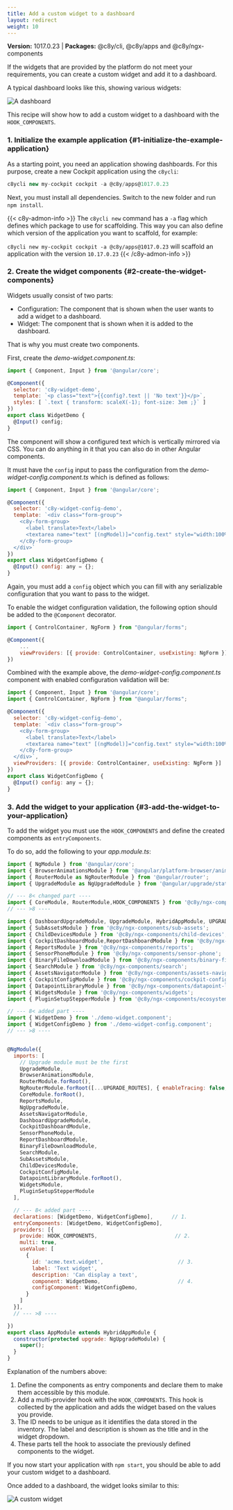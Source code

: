 ```yaml
---
title: Add a custom widget to a dashboard
layout: redirect
weight: 10
---
```


 **Version:** 1017.0.23 | **Packages:** @c8y/cli, @c8y/apps and @c8y/ngx-components

If the widgets that are provided by the platform do not meet your requirements, you can create a custom widget and add it to a dashboard.

A typical dashboard looks like this, showing various widgets:

![A dashboard](/images/web-sdk/cockpit-dashboard-widgets.png)

This recipe will show how to add a custom widget to a dashboard with the `HOOK_COMPONENTS`.

### 1. Initialize the example application {#1-initialize-the-example-application}

As a starting point, you need an application showing dashboards.
For this purpose, create a new Cockpit application using the `c8ycli`:

```js
c8ycli new my-cockpit cockpit -a @c8y/apps@1017.0.23
```

Next, you must install all dependencies. Switch to the new folder and run `npm install`.

{{< c8y-admon-info >}}
The `c8ycli new` command has a `-a` flag which defines which package to use for scaffolding. This way you can also define which version of the application you want to scaffold, for example:

`c8ycli new my-cockpit cockpit -a @c8y/apps@1017.0.23` will scaffold an application with the version `10.17.0.23`
{{< /c8y-admon-info >}}

### 2. Create the widget components {#2-create-the-widget-components}

Widgets usually consist of two parts:

* Configuration: The component that is shown when the user wants to add a widget to a dashboard.
* Widget: The component that is shown when it is added to the dashboard.

That is why you must create two components.

First, create the *demo-widget.component.ts*:

```js
import { Component, Input } from '@angular/core';

@Component({
  selector: 'c8y-widget-demo',
  template: `<p class="text">{{config?.text || 'No text'}}</p>`,
  styles: [ `.text { transform: scaleX(-1); font-size: 3em ;}` ]
})
export class WidgetDemo {
  @Input() config;
}
```

The component will show a configured text which is vertically mirrored via CSS.
You can do anything in it that you can also do in other Angular components.

It must have the `config` input to pass the configuration from the *demo-widget-config.component.ts* which is defined as follows:

```js
import { Component, Input } from '@angular/core';

@Component({
  selector: 'c8y-widget-config-demo',
  template: `<div class="form-group">
    <c8y-form-group>
      <label translate>Text</label>
      <textarea name="text" [(ngModel)]="config.text" style="width:100%"></textarea>
    </c8y-form-group>
  </div>`
})
export class WidgetConfigDemo {
  @Input() config: any = {};
}
```

Again, you must add a `config` object which you can fill with any serializable configuration that you want to pass to the widget.

To enable the widget configuration validation, the following option should be added to the `@Component` decorator.

```js
import { ControlContainer, NgForm } from "@angular/forms";

@Component({
    ...
    viewProviders: [{ provide: ControlContainer, useExisting: NgForm }]
})
```

Combined with the example above, the *demo-widget-config.component.ts* component with enabled configuration validation will be:

```js
import { Component, Input } from '@angular/core';
import { ControlContainer, NgForm } from "@angular/forms";

@Component({
  selector: 'c8y-widget-config-demo',
  template: `<div class="form-group">
    <c8y-form-group>
      <label translate>Text</label>
      <textarea name="text" [(ngModel)]="config.text" style="width:100%"></textarea>
    </c8y-form-group>
  </div>`,
  viewProviders: [{ provide: ControlContainer, useExisting: NgForm }]
})
export class WidgetConfigDemo {
  @Input() config: any = {};
}
```

### 3. Add the widget to your application {#3-add-the-widget-to-your-application}

To add the widget you must use the `HOOK_COMPONENTS` and define the created components as `entryComponents`.

To do so, add the following to your *app.module.ts*:

```js
import { NgModule } from '@angular/core';
import { BrowserAnimationsModule } from '@angular/platform-browser/animations';
import { RouterModule as NgRouterModule } from '@angular/router';
import { UpgradeModule as NgUpgradeModule } from '@angular/upgrade/static';

// --- 8< changed part ----
import { CoreModule, RouterModule,HOOK_COMPONENTS } from '@c8y/ngx-components';
// --- >8 ----

import { DashboardUpgradeModule, UpgradeModule, HybridAppModule, UPGRADE_ROUTES } from '@c8y/ngx-components/upgrade';
import { SubAssetsModule } from '@c8y/ngx-components/sub-assets';
import { ChildDevicesModule } from '@c8y/ngx-components/child-devices';
import { CockpitDashboardModule,ReportDashboardModule } from '@c8y/ngx-components/context-dashboard';
import { ReportsModule } from '@c8y/ngx-components/reports';
import { SensorPhoneModule } from '@c8y/ngx-components/sensor-phone';
import { BinaryFileDownloadModule } from '@c8y/ngx-components/binary-file-download';
import { SearchModule } from '@c8y/ngx-components/search';
import { AssetsNavigatorModule } from '@c8y/ngx-components/assets-navigator';
import { CockpitConfigModule } from '@c8y/ngx-components/cockpit-config';
import { DatapointLibraryModule } from '@c8y/ngx-components/datapoint-library';
import { WidgetsModule } from '@c8y/ngx-components/widgets';
import { PluginSetupStepperModule } from '@c8y/ngx-components/ecosystem/plugin-setup-stepper';

// --- 8< added part ----
import { WidgetDemo } from './demo-widget.component';
import { WidgetConfigDemo } from './demo-widget-config.component';
// --- >8 ----


@NgModule({
  imports: [
    // Upgrade module must be the first
    UpgradeModule,
    BrowserAnimationsModule,
    RouterModule.forRoot(),
    NgRouterModule.forRoot([...UPGRADE_ROUTES], { enableTracing: false, useHash: true }),
    CoreModule.forRoot(),
    ReportsModule,
    NgUpgradeModule,
    AssetsNavigatorModule,
    DashboardUpgradeModule,
    CockpitDashboardModule,
    SensorPhoneModule,
    ReportDashboardModule,
    BinaryFileDownloadModule,
    SearchModule,
    SubAssetsModule,
    ChildDevicesModule,
    CockpitConfigModule,
    DatapointLibraryModule.forRoot(),
    WidgetsModule,
    PluginSetupStepperModule
  ],

  // --- 8< added part ----
  declarations: [WidgetDemo, WidgetConfigDemo],      // 1.
  entryComponents: [WidgetDemo, WidgetConfigDemo],
  providers: [{
    provide: HOOK_COMPONENTS,                         // 2.
    multi: true,
    useValue: [
      {
        id: 'acme.text.widget',                        // 3.
        label: 'Text widget',
        description: 'Can display a text',
        component: WidgetDemo,                         // 4.
        configComponent: WidgetConfigDemo,
      }
    ]
  }],
  // --- >8 ----

})
export class AppModule extends HybridAppModule {
  constructor(protected upgrade: NgUpgradeModule) {
    super();
  }
}
```

Explanation of the numbers above:

1. Define the components as entry components and declare them to make them accessible by this module.
2. Add a multi-provider hook with the `HOOK_COMPONENTS`. This hook is collected by the application and adds the widget based on the values you provide.
3. The ID needs to be unique as it identifies the data stored in the inventory. The label and description is shown as the title and in the widget dropdown.
4. These parts tell the hook to associate the previously defined components to the widget.

If you now start your application with `npm start`, you should be able to add your custom widget to a dashboard.

Once added to a dashboard, the widget looks similar to this:

![A custom widget](/images/web-sdk/custom-widget.png)
